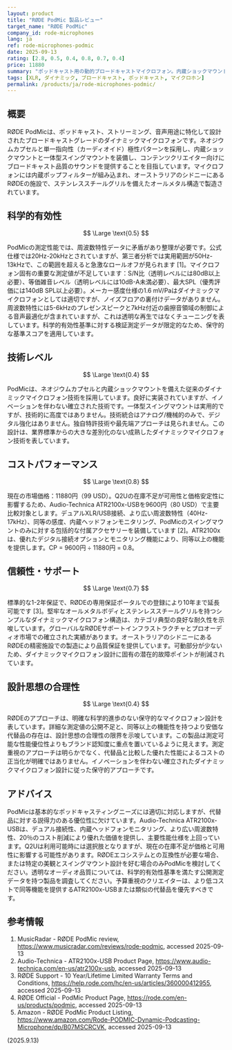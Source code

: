 ```yaml
---
layout: product
title: "RØDE PodMic 製品レビュー"
target_name: "RØDE PodMic"
company_id: rode-microphones
lang: ja
ref: rode-microphones-podmic
date: 2025-09-13
rating: [2.8, 0.5, 0.4, 0.8, 0.7, 0.4]
price: 11880
summary: "ポッドキャスト用の動的ブロードキャストマイクロフォン。内蔵ショックマウントとスイングマウント付きだが、透明性のある測定データの不足と同等品より高いコストが課題。"
tags: [XLR, ダイナミック, ブロードキャスト, ポッドキャスト, マイクロホン]
permalink: /products/ja/rode-microphones-podmic/
---
```

## 概要

RØDE PodMicは、ポッドキャスト、ストリーミング、音声用途に特化して設計されたブロードキャストグレードのダイナミックマイクロフォンです。ネオジウムカプセルと単一指向性（カーディオイド）極性パターンを採用し、内蔵ショックマウントと一体型スイングマウントを装備し、コンテンツクリエイター向けにブロードキャスト品質のサウンドを提供することを目指しています。マイクロフォンには内蔵ポップフィルターが組み込まれ、オーストラリアのシドニーにあるRØDEの施設で、ステンレススチールグリルを備えたオールメタル構造で製造されています。

## 科学的有効性

$$ \Large \text{0.5} $$

PodMicの測定性能では、周波数特性データに矛盾があり整理が必要です。公式仕様では20Hz-20kHzとされていますが、第三者分析では実用範囲が50Hz-13kHzで、この範囲を超えると急激なロールオフが見られます [1]。マイクロフォン固有の重要な測定値が不足しています：S/N比（透明レベルには80dB以上必要）、等価雑音レベル（透明レベルには10dB-A未満必要）、最大SPL（優秀評価には140dB SPL以上必要）。メーカー感度仕様の1.6 mV/Paはダイナミックマイクロフォンとしては適切ですが、ノイズフロアの裏付けデータがありません。周波数特性には5-6kHzのプレゼンスピークと7kHz付近の歯擦音領域の制御による音声最適化が含まれていますが、これは透明な再生ではなくチューニングを表しています。科学的有効性基準に対する検証測定データが限定的なため、保守的な基準スコアを適用しています。

## 技術レベル

$$ \Large \text{0.4} $$

PodMicは、ネオジウムカプセルと内蔵ショックマウントを備えた従来のダイナミックマイクロフォン技術を採用しています。良好に実装されていますが、イノベーションを伴わない確立された技術です。一体型スイングマウントは実用的ですが、技術的に高度ではありません。技術統合はアナログ/機械的のみで、デジタル強化はありません。独自特許技術や最先端アプローチは見られません。この設計は、業界標準からの大きな差別化のない成熟したダイナミックマイクロフォン技術を表しています。

## コストパフォーマンス

$$ \Large \text{0.8} $$

現在の市場価格：11880円（99 USD）。Q2Uの在庫不足が可用性と価格安定性に影響するため、Audio-Technica ATR2100x-USBを9600円（80 USD）で主要比較対象とします。デュアルXLR/USB接続、より広い周波数特性（40Hz-17kHz）、同等の感度、内蔵ヘッドフォンモニタリング、PodMicのスイングマウントのみに対する包括的な付属アクセサリーを装備しています [2]。ATR2100xは、優れたデジタル接続オプションとモニタリング機能により、同等以上の機能を提供します。CP = 9600円 ÷ 11880円 = 0.8。

## 信頼性・サポート

$$ \Large \text{0.7} $$

標準的な1-2年保証で、RØDEの専用保証ポータルでの登録により10年まで延長可能です [3]。堅牢なオールメタルボディとステンレススチールグリルを持つシンプルなダイナミックマイクロフォン構造は、カテゴリ典型の良好な耐久性を示唆しています。グローバルなRØDEサポートインフラストラクチャとプロオーディオ市場での確立された実績があります。オーストラリアのシドニーにあるRØDEの精密施設での製造により品質保証を提供しています。可動部分が少ないため、ダイナミックマイクロフォン設計に固有の潜在的故障ポイントが削減されています。

## 設計思想の合理性

$$ \Large \text{0.4} $$

RØDEのアプローチは、明確な科学的進歩のない保守的なマイクロフォン設計を表しています。詳細な測定値の公開不足と、同等以上の機能性を持つより安価な代替品の存在は、設計思想の合理性の限界を示唆しています。この製品は測定可能な性能優位性よりもブランド認知度に重点を置いているように見えます。測定重視のアプローチは明らかでなく、代替品と比較した優れた性能によるコストの正当化が明確ではありません。イノベーションを伴わない確立されたダイナミックマイクロフォン設計に従った保守的アプローチです。

## アドバイス

PodMicは基本的なポッドキャスティングニーズには適切に対応しますが、代替品に対する説得力のある優位性に欠けています。Audio-Technica ATR2100x-USBは、デュアル接続性、内蔵ヘッドフォンモニタリング、より広い周波数特性、20％のコスト削減により優れた価値を提供し、主要性能仕様を上回っています。Q2Uは利用可能時には選択肢となりますが、現在の在庫不足が価格と可用性に影響する可能性があります。RØDEエコシステムとの互換性が必要な場合、または特定の美観とスイングマウント設計を好む場合のみPodMicを検討してください。透明なオーディオ品質については、科学的有効性基準を満たす公開測定データを持つ製品を調査してください。予算重視のクリエイターは、より低コストで同等機能を提供するATR2100x-USBまたは類似の代替品を優先すべきです。

## 参考情報

1. MusicRadar - RØDE PodMic review, https://www.musicradar.com/reviews/rode-podmic, accessed 2025-09-13
2. Audio-Technica - ATR2100x-USB Product Page, https://www.audio-technica.com/en-us/atr2100x-usb, accessed 2025-09-13
3. RØDE Support - 10 Year/Lifetime Limited Warranty Terms and Conditions, https://help.rode.com/hc/en-us/articles/360000412955, accessed 2025-09-13
4. RØDE Official - PodMic Product Page, https://rode.com/en-us/products/podmic, accessed 2025-09-13
5. Amazon - RØDE PodMic Product Listing, https://www.amazon.com/Rode-PODMIC-Dynamic-Podcasting-Microphone/dp/B07MSCRCVK, accessed 2025-09-13

(2025.9.13)